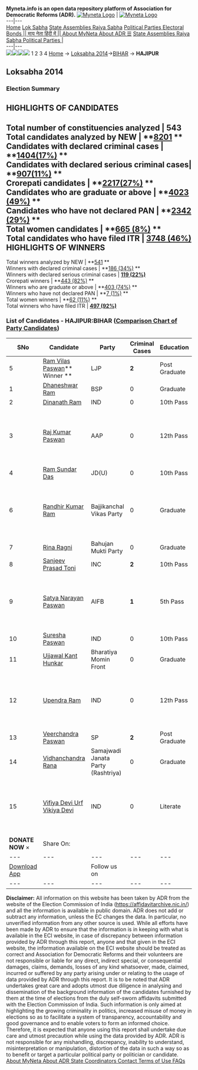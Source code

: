 **Myneta.info is an open data repository platform of Association for Democratic Reforms (ADR).**
[![Myneta Logo](https://www.myneta.info/lib/img/myneta-logo.png)](https://www.myneta.info/) | [![Myneta Logo](https://www.myneta.info/lib/img/adr-logo.png)](https://adrindia.org)  
---|---  
[Home](https://www.myneta.info/) [Lok Sabha](https://www.myneta.info/#ls "Lok Sabha") [ State Assemblies ](https://www.myneta.info/#sa "State Assemblies") [Rajya Sabha](https://www.myneta.info/#rs "Rajya Sabha") [Political Parties ](https://www.myneta.info/party "Political Parties") [ Electoral Bonds ](https://www.myneta.info/electoral_bonds "Electoral Bonds") [ || माय नेता हिंदी में || ](https://translate.google.co.in/translate?prev=hp&hl=en&js=y&u=www.myneta.info&sl=en&tl=hi&history_state0=) [ About MyNeta ](https://adrindia.org/content/about-myneta) [ About ADR ](https://adrindia.org/about-adr/who-we-are) [☰](javascript:void\(0\))
[ State Assemblies ](https://www.myneta.info/#sa "State Assemblies") [ Rajya Sabha ](https://www.myneta.info/#rs "Rajya Sabha") [ Political Parties ](https://www.myneta.info/party "Political Parties")
|   
---|---  
![](https://www.myneta.info/lib/img/banner/banner-1.png)![](https://www.myneta.info/lib/img/banner/banner-2.png)![](https://www.myneta.info/lib/img/banner/banner-3.png)![](https://www.myneta.info/lib/img/banner/banner-4.png)
1  2  3  4 
[Home](https://www.myneta.info/) → [Loksabha 2014](https://www.myneta.info/ls2014/)→[BIHAR](https://www.myneta.info/ls2014/index.php?action=show_constituencies&state_id=4) → **HAJIPUR**
### 
## Loksabha 2014
###  Election Summary 
HIGHLIGHTS OF CANDIDATES  
---  
Total number of constituencies analyzed |  543   
Total candidates analyzed by NEW | **[8201](https://www.myneta.info/ls2014/index.php?action=summary&subAction=candidates_analyzed&sort=candidate#summary) **  
Candidates with declared criminal cases | **[1404(17%)](https://www.myneta.info/ls2014/index.php?action=summary&subAction=crime&sort=candidate#summary) **  
Candidates with declared serious criminal cases| **[907(11%)](https://www.myneta.info/ls2014/index.php?action=summary&subAction=serious_crime&sort=candidate#summary) **  
Crorepati candidates | **[2217(27%)](https://www.myneta.info/ls2014/index.php?action=summary&subAction=crorepati&sort=candidate#summary) **  
Candidates who are graduate or above | **[4023 (49%)](https://www.myneta.info/ls2014/index.php?action=summary&subAction=education&sort=candidate#summary) **  
Candidates who have not declared PAN | **[2342 (29%)](https://www.myneta.info/ls2014/index.php?action=summary&subAction=without_pan&sort=candidate#summary) **  
Total women candidates | **[665 (8%)](https://www.myneta.info/ls2014/index.php?action=summary&subAction=women_candidate&sort=candidate#summary) **  
Total candidates who have filed ITR | [**3748 (46%)**](https://www.myneta.info/ls2014/index.php?action=summary&subAction=filed_itr&sort=candidate#summary)  
HIGHLIGHTS OF WINNERS  
---  
Total winners analyzed by NEW | **[541](https://www.myneta.info/ls2014/index.php?action=summary&subAction=winner_analyzed&sort=candidate#summary) **  
Winners with declared criminal cases | **[186 (34%)](https://www.myneta.info/ls2014/index.php?action=summary&subAction=winner_crime&sort=candidate#summary) **  
Winners with declared serious criminal cases | **[119 (22%)](https://www.myneta.info/ls2014/index.php?action=summary&subAction=winner_serious_crime&sort=candidate#summary)**  
Crorepati winners | **[443 (82%)](https://www.myneta.info/ls2014/index.php?action=summary&subAction=winner_crorepati&sort=candidate#summary) **  
Winners who are graduate or above | **[403 (74%)](https://www.myneta.info/ls2014/index.php?action=summary&subAction=winner_education&sort=candidate#summary) **  
Winners who have not declared PAN | **[7 (1%)](https://www.myneta.info/ls2014/index.php?action=summary&subAction=winner_without_pan&sort=candidate#summary) **  
Total women winners | **[62 (11%)](https://www.myneta.info/ls2014/index.php?action=summary&subAction=winner_women&sort=candidate#summary) **  
Total winners who have filed ITR | [**497 (92%)**](https://www.myneta.info/ls2014/index.php?action=summary&subAction=winner_filed_itr&sort=candidate#summary)  
### List of Candidates - HAJIPUR:BIHAR ([Comparison Chart of Party Candidates](https://www.myneta.info/ls2014/comparisonchart.php?constituency_id=183))
SNo | Candidate| Party| Criminal Cases| Education| Age| Total Assets| Liabilities  
---|---|---|---|---|---|---|---  
5  | [Ram Vilas Paswan](https://www.myneta.info/ls2014/candidate.php?candidate_id=8120)** Winner ** | LJP | **2** | Post Graduate| 67 | Rs 96,42,023 ~ 96 Lacs+ | Rs 0 ~   
1  | [Dhaneshwar Ram](https://www.myneta.info/ls2014/candidate.php?candidate_id=8122) | BSP | 0 | Graduate| 67 | Rs 70,66,500 ~ 70 Lacs+ | Rs 0 ~   
2  | [Dinanath Ram](https://www.myneta.info/ls2014/candidate.php?candidate_id=8118) | IND | 0 | 10th Pass| 43 | Rs 72,000 ~ 72 Thou+ | Rs 0 ~   
3  | [Raj Kumar Paswan](https://www.myneta.info/ls2014/candidate.php?candidate_id=9092) | AAP | 0 | 12th Pass| 27 | ![](https://myneta.info/image_v2.php?myneta_folder=ls2014&candidate_id=9092&col=ta) | ![](https://myneta.info/image_v2.php?myneta_folder=ls2014&candidate_id=9092&col=lia)  
4  | [Ram Sundar Das](https://www.myneta.info/ls2014/candidate.php?candidate_id=8123) | JD(U) | 0 | 10th Pass| 93 | Rs 67,48,748 ~ 67 Lacs+ | Rs 11,16,705 ~ 11 Lacs+  
6  | [Randhir Kumar Ram](https://www.myneta.info/ls2014/candidate.php?candidate_id=8124) | Bajjikanchal Vikas Party | 0 | Graduate| 32 | ![](https://myneta.info/image_v2.php?myneta_folder=ls2014&candidate_id=8124&col=ta) | ![](https://myneta.info/image_v2.php?myneta_folder=ls2014&candidate_id=8124&col=lia)  
7  | [Rina Ragni](https://www.myneta.info/ls2014/candidate.php?candidate_id=8532) | Bahujan Mukti Party | 0 | Graduate| 37 | Rs 16,43,000 ~ 16 Lacs+ | Rs 16,00,000 ~ 16 Lacs+  
8  | [Sanjeev Prasad Toni](https://www.myneta.info/ls2014/candidate.php?candidate_id=8119) | INC | **2** | 10th Pass| 57 | Rs 7,52,79,297 ~ 7 Crore+ | Rs 0 ~   
9  | [Satya Narayan Paswan](https://www.myneta.info/ls2014/candidate.php?candidate_id=9090) | AIFB | **1** | 5th Pass| 48 | ![](https://myneta.info/image_v2.php?myneta_folder=ls2014&candidate_id=9090&col=ta) | ![](https://myneta.info/image_v2.php?myneta_folder=ls2014&candidate_id=9090&col=lia)  
10  | [Suresha Paswan](https://www.myneta.info/ls2014/candidate.php?candidate_id=9091) | IND | 0 | 10th Pass| 48 | Rs 1,38,834 ~ 1 Lacs+ | Rs 0 ~   
11  | [Ujjawal Kant Hunkar](https://www.myneta.info/ls2014/candidate.php?candidate_id=8533) | Bharatiya Momin Front | 0 | Graduate| 49 | Rs 1,05,000 ~ 1 Lacs+ | Rs 0 ~   
12  | [Upendra Ram](https://www.myneta.info/ls2014/candidate.php?candidate_id=8534) | IND | 0 | 12th Pass| 41 | ![](https://myneta.info/image_v2.php?myneta_folder=ls2014&candidate_id=8534&col=ta) | ![](https://myneta.info/image_v2.php?myneta_folder=ls2014&candidate_id=8534&col=lia)  
13  | [Veerchandra Paswan](https://www.myneta.info/ls2014/candidate.php?candidate_id=8535) | SP | **2** | Post Graduate| 50 | Rs 2,06,27,777 ~ 2 Crore+ | Rs 1,01,383 ~ 1 Lacs+  
14  | [Vidhanchandra Rana](https://www.myneta.info/ls2014/candidate.php?candidate_id=8121) | Samajwadi Janata Party (Rashtriya) | 0 | Graduate| 38 | Rs 4,30,000 ~ 4 Lacs+ | Rs 0 ~   
15  | [Vifiya Devi Urf Vikiya Devi](https://www.myneta.info/ls2014/candidate.php?candidate_id=9089) | IND | 0 | Literate| 30 | ![](https://myneta.info/image_v2.php?myneta_folder=ls2014&candidate_id=9089&col=ta) | ![](https://myneta.info/image_v2.php?myneta_folder=ls2014&candidate_id=9089&col=lia)  
|  **DONATE NOW** × |  Share On:  | [](https://api.whatsapp.com/send?text=https%3A%2F%2Fmyneta.info%2Fpunjab2022%2Findex.php%3Faction%3Dshow_constituencies%26state_id%3D19) | [](https://www.facebook.com/sharer/sharer.php?u=https%3A%2F%2Fmyneta.info%2Fpunjab2022%2Findex.php%3Faction%3Dshow_constituencies%26state_id%3D19) | [](https://twitter.com/share?url=https%3A%2F%2Fmyneta.info%2Fpunjab2022%2Findex.php%3Faction%3Dshow_constituencies%26state_id%3D19)  
---|---|---|---|---  
| [ Download App ](https://play.google.com/store/apps/details?id=com.webrosoft.myneta1&pcampaignid=pcampaignidMKT-Other-global-all-co-prtnr-py-PartBadge-Mar2515-1) | [](https://play.google.com/store/apps/details?id=com.webrosoft.myneta1&pcampaignid=pcampaignidMKT-Other-global-all-co-prtnr-py-PartBadge-Mar2515-1) |  Follow us on  | [](https://www.facebook.com/adrindia.org/) | [](https://twitter.com/adrspeaks) | [](https://groups.google.com/g/national-election-watch?hl=en&pli=1) | [](https://www.instagram.com/adrspeaks/) | [](https://www.youtube.com/user/adrspeaks) | [](https://sharechat.com/profile/adrspeaks)  
---|---|---|---|---|---|---|---|---  
**Disclaimer:** All information on this website has been taken by ADR from the website of the Election Commission of India (https://affidavitarchive.nic.in/) and all the information is available in public domain. ADR does not add or subtract any information, unless the EC changes the data. In particular, no unverified information from any other source is used. While all efforts have been made by ADR to ensure that the information is in keeping with what is available in the ECI website, in case of discrepancy between information provided by ADR through this report, anyone and that given in the ECI website, the information available on the ECI website should be treated as correct and Association for Democratic Reforms and their volunteers are not responsible or liable for any direct, indirect special, or consequential damages, claims, demands, losses of any kind whatsoever, made, claimed, incurred or suffered by any party arising under or relating to the usage of data provided by ADR through this report. It is to be noted that ADR undertakes great care and adopts utmost due diligence in analysing and dissemination of the background information of the candidates furnished by them at the time of elections from the duly self-sworn affidavits submitted with the Election Commission of India. Such information is only aimed at highlighting the growing criminality in politics, increased misuse of money in elections so as to facilitate a system of transparency, accountability and good governance and to enable voters to form an informed choice. Therefore, it is expected that anyone using this report shall undertake due care and utmost precaution while using the data provided by ADR. ADR is not responsible for any mishandling, discrepancy, inability to understand, misinterpretation or manipulation, distortion of the data in such a way so as to benefit or target a particular political party or politician or candidate. 
[ About MyNeta ](https://adrindia.org/content/about-myneta) [ About ADR ](https://adrindia.org/about-adr/who-we-are) [ State Coordinators ](https://adrindia.org/about-adr/state-coordinators) [ Contact ](https://adrindia.org/contact-us) [ Terms of Use ](https://adrindia.org/content/adr-terms-use) [ FAQs ](https://adrindia.org/content/faqs)
